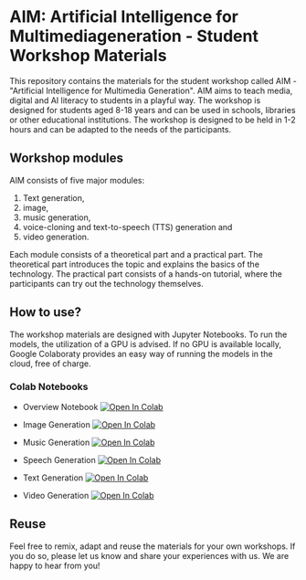 # AIM: Artificial Intelligence for Multimediageneration - Student Workshop Materials

This repository contains the materials for the student workshop called AIM - "Artificial Intelligence for Multimedia Generation".
AIM aims to teach media, digital and AI literacy to students in a playful way. The workshop is designed for students aged 8-18 years and can be used in schools, libraries or other educational institutions. The workshop is designed to be held in 1-2 hours and can be adapted to the needs of the participants.

## Workshop modules

AIM consists of five major modules:

1. Text generation,
2. image,
3. music generation,
4. voice-cloning and text-to-speech (TTS) generation and
5. video generation.

Each module consists of a theoretical part and a practical part. The theoretical part introduces the topic and explains the basics of the technology. The practical part consists of a hands-on tutorial, where the participants can try out the technology themselves.

## How to use?

The workshop materials are designed with Jupyter Notebooks. To run the models, the utilization of a GPU is advised. If no GPU is available locally, Google Colaboraty provides an easy way of running the models in the cloud, free of charge.

### Colab Notebooks
- Overview Notebook [![Open In Colab](https://colab.research.google.com/assets/colab-badge.svg)](https://colab.research.google.com/drive/1r4ibDEbpXS34N60ht-3gJsaWrW1KMBt8?usp=sharing)
  
- Image Generation [![Open In Colab](https://colab.research.google.com/assets/colab-badge.svg)](https://colab.research.google.com/drive/1aZOJuM9lEWV7qz_63mc-fdBbjMEzCQPt)
- Music Generation [![Open In Colab](https://colab.research.google.com/assets/colab-badge.svg)](https://colab.research.google.com/drive/1vlgtOlFZ1JUUM8PH0UP0HWk9RBjSsJU-?usp=sharing)
- Speech Generation [![Open In Colab](https://colab.research.google.com/assets/colab-badge.svg)](https://colab.research.google.com/drive/1PUNdfekY62pflYGqXtH7W-69clmMw_GI?usp=sharing)
- Text Generation [![Open In Colab](https://colab.research.google.com/assets/colab-badge.svg)](https://colab.research.google.com/drive/1Yb9swkxo4ckFHlA9Hn3GBj6PQwRvy5tK)
- Video Generation [![Open In Colab](https://colab.research.google.com/assets/colab-badge.svg)](https://colab.research.google.com/drive/1aAy9bMLZ_-cOsh3cyG8sRqA4Fo6VUIPp?usp=sharing)

## Reuse

Feel free to remix, adapt and reuse the materials for your own workshops. If you do so, please let us know and share your experiences with us. We are happy to hear from you!
